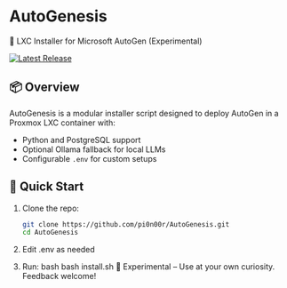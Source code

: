 # AutoGenesis

🚀 LXC Installer for Microsoft AutoGen (Experimental)

[![Latest Release](https://img.shields.io/github/v/release/pi0n00r/AutoGenesis?include_prereleases&label=AutoGenesis%20Release)](https://github.com/pi0n00r/AutoGenesis/releases/tag/v0.1.1-experimental)

## 📦 Overview

AutoGenesis is a modular installer script designed to deploy AutoGen in a Proxmox LXC container with:

- Python and PostgreSQL support
- Optional Ollama fallback for local LLMs
- Configurable `.env` for custom setups

## 🔧 Quick Start

1. Clone the repo:
   ```bash
   git clone https://github.com/pi0n00r/AutoGenesis.git
   cd AutoGenesis
2. Edit .env as needed

3. Run:
bash
bash install.sh
🧪 Experimental – Use at your own curiosity. Feedback welcome!
